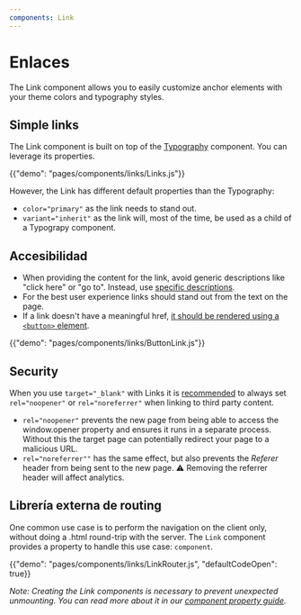 ```yaml
---
components: Link
---
```


# Enlaces

<p class="description">The Link component allows you to easily customize anchor elements with your theme colors and typography styles.</p>

## Simple links

The Link component is built on top of the [Typography](/api/typography/) component. You can leverage its properties.

{{"demo": "pages/components/links/Links.js"}}

However, the Link has different default properties than the Typography:

- `color="primary"` as the link needs to stand out.
- `variant="inherit"` as the link will, most of the time, be used as a child of a Typograpy component.

## Accesibilidad

- When providing the content for the link, avoid generic descriptions like "click here" or "go to". Instead, use [specific descriptions](https://developers.google.com/web/tools/lighthouse/audits/descriptive-link-text).
- For the best user experience links should stand out from the text on the page.
- If a link doesn't have a meaningful href, [it should be rendered using a `<button>` element](https://github.com/evcohen/eslint-plugin-jsx-a11y/blob/master/docs/rules/anchor-is-valid.md).

{{"demo": "pages/components/links/ButtonLink.js"}}

## Security

When you use `target="_blank"` with Links it is [recommended](https://developers.google.com/web/tools/lighthouse/audits/noopener) to always set `rel="noopener"` or `rel="noreferrer"` when linking to third party content.

- `rel="noopener"` prevents the new page from being able to access the window.opener property and ensures it runs in a separate process. Without this the target page can potentially redirect your page to a malicious URL.
- `rel="noreferrer""` has the same effect, but also prevents the *Referer* header from being sent to the new page. ⚠️ Removing the referrer header will affect analytics.

## Librería externa de routing

One common use case is to perform the navigation on the client only, without doing a .html round-trip with the server. The `Link` component provides a property to handle this use case: `component`.

{{"demo": "pages/components/links/LinkRouter.js", "defaultCodeOpen": true}}

*Note: Creating the Link components is necessary to prevent unexpected unmounting. You can read more about it in our [component property guide](/guides/composition/#component-property).*